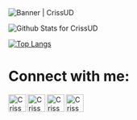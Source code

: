 <img alt="Banner | CrissUD" src="https://i.imgur.com/94PNhoZ.gif" />

![Github Stats for CrissUD](https://github-readme-stats.vercel.app/api?username=CrissUD&show_icons=true&hide_border=true&title_color=6CA0FF&icon_color=6CA0FF&bg_color=ffffff)

[![Top Langs](https://github-readme-stats.vercel.app/api/top-langs/?username=CrissUD)](https://github.com/anuraghazra/github-readme-stats)

# Connect with me:
[<img align="left" alt="CrissUD | GMail" width="35px" src="https://i.imgur.com/YQSSJe5.png" />][gmail]

[<img align="left" alt="CrissUD | Facebook" width="35px" src="https://i.imgur.com/8cIERD9.png" />][facebook]

[<img align="left" alt="CrissUD | Youtube" width="35px" src="https://i.imgur.com/8tSdeCe.png" />][youtube]

[<img align="left" alt="CrissUD | Instagram" width="35px" src="https://i.imgur.com/nl4qNj5.png" />][instagram]

[gmail]: mailto:cfpatinoc@correo.udistrital.edu.co?Subject=Contacto
[facebook]: https://www.facebook.com/cristian.kema
[youtube]: https://www.youtube.com/user/themetallica096
[instagram]: https://www.instagram.com/cristiankema/

<!--
**CrissUD/CrissUD** is a ✨ _special_ ✨ repository because its `README.md` (this file) appears on your GitHub profile.



Here are some ideas to get you started:

- 🔭 I’m currently working on ...
- 🌱 I’m currently learning ...
- 👯 I’m looking to collaborate on ...
- 🤔 I’m looking for help with ...
- 💬 Ask me about ...
- 📫 How to reach me: ...
- 😄 Pronouns: ...
- ⚡ Fun fact: ...
-->
